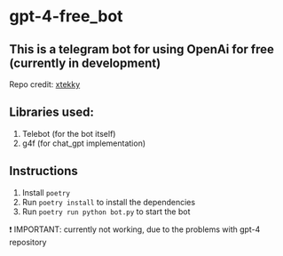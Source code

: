 # gpt-4-free_bot

## This is a telegram bot for using OpenAi for free (currently in development)

Repo credit: [xtekky](https://github.com/xtekky/gpt4free)

## Libraries used:
1. Telebot (for the bot itself)
2. g4f (for chat_gpt implementation)

## Instructions
1. Install `poetry`
2. Run `poetry install` to install the dependencies
3. Run `poetry run python bot.py` to start the bot

❗️ IMPORTANT: currently not working, due to the problems with gpt-4 repository

